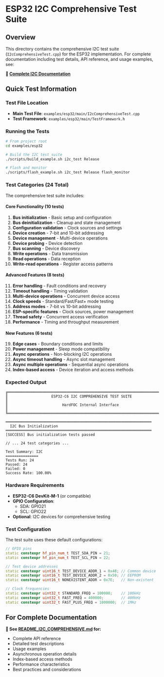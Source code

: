 # ESP32 I2C Comprehensive Test Suite

## Overview

This directory contains the comprehensive I2C test suite (`I2cComprehensiveTest.cpp`) for the ESP32 implementation. For complete documentation including test details, API reference, and usage examples, see:

**📖 [Complete I2C Documentation](../../../docs/esp_api/README_I2C_COMPREHENSIVE.md)**

## Quick Test Information

### Test File Location
- **Main Test File**: `examples/esp32/main/I2cComprehensiveTest.cpp`
- **Test Framework**: `examples/esp32/main/TestFramework.h`

### Running the Tests

```bash
# From project root
cd examples/esp32

# Build the I2C test suite
./scripts/build_example.sh i2c_test Release

# Flash and monitor
./scripts/flash_example.sh i2c_test Release flash_monitor
```

### Test Categories (24 Total)

The comprehensive test suite includes:

#### Core Functionality (10 tests)
1. **Bus initialization** - Basic setup and configuration
2. **Bus deinitialization** - Cleanup and state management  
3. **Configuration validation** - Clock sources and settings
4. **Device creation** - 7-bit and 10-bit addressing
5. **Device management** - Multi-device operations
6. **Device probing** - Device detection
7. **Bus scanning** - Device discovery
8. **Write operations** - Data transmission
9. **Read operations** - Data reception
10. **Write-read operations** - Register access patterns

#### Advanced Features (8 tests)
11. **Error handling** - Fault conditions and recovery
12. **Timeout handling** - Timing validation
13. **Multi-device operations** - Concurrent device access
14. **Clock speeds** - Standard/Fast/Fast+ mode testing
15. **Address modes** - 7-bit vs 10-bit addressing
16. **ESP-specific features** - Clock sources, power management
17. **Thread safety** - Concurrent access verification
18. **Performance** - Timing and throughput measurement

#### New Features (6 tests)
19. **Edge cases** - Boundary conditions and limits
20. **Power management** - Sleep mode compatibility
21. **Async operations** - Non-blocking I2C operations
22. **Async timeout handling** - Async slot management
23. **Async multiple operations** - Sequential async operations  
24. **Index-based access** - Device iteration and access methods

### Expected Output

```
╔══════════════════════════════════════════════════════════════════════════════╗
║                    ESP32-C6 I2C COMPREHENSIVE TEST SUITE                    ║
║                         HardFOC Internal Interface                          ║
╚══════════════════════════════════════════════════════════════════════════════╝

═══════════════════════════════════════════════════════════════════
  I2C Bus Initialization
═══════════════════════════════════════════════════════════════════
[SUCCESS] Bus initialization tests passed

// ... 24 test categories ...

Test Summary: I2C
===============
Tests Run: 24
Passed: 24  
Failed: 0
Success Rate: 100.00%
```

### Hardware Requirements

- **ESP32-C6 DevKit-M-1** (or compatible)
- **GPIO Configuration**:
  - SDA: GPIO21
  - SCL: GPIO22
- **Optional**: I2C devices for comprehensive testing

### Test Configuration

The test suite uses these default configurations:

```cpp
// GPIO pins
static constexpr hf_pin_num_t TEST_SDA_PIN = 21;
static constexpr hf_pin_num_t TEST_SCL_PIN = 22;

// Test device addresses
static constexpr uint16_t TEST_DEVICE_ADDR_1 = 0x48; // Common device
static constexpr uint16_t TEST_DEVICE_ADDR_2 = 0x50; // EEPROM
static constexpr uint16_t NONEXISTENT_ADDR = 0x7E;   // Non-existent

// Clock frequencies  
static constexpr uint32_t STANDARD_FREQ = 100000;    // 100kHz
static constexpr uint32_t FAST_FREQ = 400000;        // 400kHz
static constexpr uint32_t FAST_PLUS_FREQ = 1000000;  // 1MHz
```

## For Complete Documentation

**📖 See [README_I2C_COMPREHENSIVE.md](../../../docs/esp_api/README_I2C_COMPREHENSIVE.md) for:**

- Complete API reference
- Detailed test descriptions  
- Usage examples
- Asynchronous operation details
- Index-based access methods
- Performance characteristics
- Best practices and considerations
